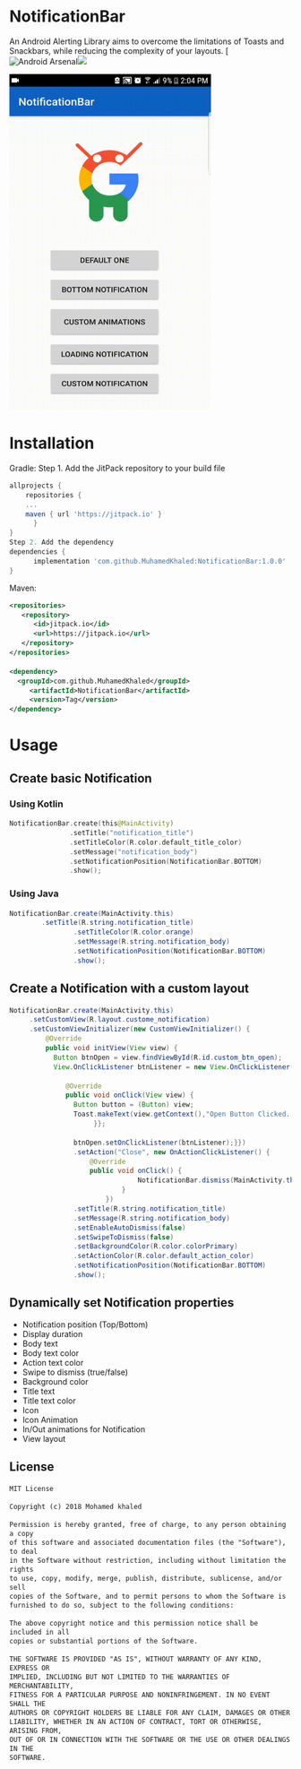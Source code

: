 # NotificationBar
An Android Alerting Library aims to overcome the limitations of Toasts and Snackbars, while reducing the complexity of your layouts.
[![Android Arsenal](https://img.shields.io/badge/Android%20Arsenal-NotificationBar-blue.svg)[![](https://jitpack.io/v/MuhamedKhaled/NotificationBar.svg)](https://jitpack.io/#MuhamedKhaled/NotificationBar)

<img src="./Images/app_demo.gif" width="360" height="600">

# Installation
Gradle:
Step 1. Add the JitPack repository to your build file
```groovy
allprojects {
    repositories {
	...
	maven { url 'https://jitpack.io' }
      }
}
Step 2. Add the dependency
dependencies {
      implementation 'com.github.MuhamedKhaled:NotificationBar:1.0.0'
} 
```
Maven:
```xml
<repositories>
   <repository>
      <id>jitpack.io</id>
      <url>https://jitpack.io</url>
   </repository>
</repositories>

<dependency>
  <groupId>com.github.MuhamedKhaled</groupId>
     <artifactId>NotificationBar</artifactId>
     <version>Tag</version>
</dependency>
```
# Usage
## Create basic Notification
### Using Kotlin
```kotlin
NotificationBar.create(this@MainActivity)
               .setTitle("notification_title")
               .setTitleColor(R.color.default_title_color)
               .setMessage("notification_body")
               .setNotificationPosition(NotificationBar.BOTTOM)
               .show();
```
### Using Java
```java
NotificationBar.create(MainActivity.this)
		.setTitle(R.string.notification_title)
                .setTitleColor(R.color.orange)
                .setMessage(R.string.notification_body)
                .setNotificationPosition(NotificationBar.BOTTOM)
                .show();
```
## Create a Notification with a custom layout
```java
NotificationBar.create(MainActivity.this)
     .setCustomView(R.layout.custome_notification)
     .setCustomViewInitializer(new CustomViewInitializer() {
         @Override
         public void initView(View view) {
           Button btnOpen = view.findViewById(R.id.custom_btn_open);
           View.OnClickListener btnListener = new View.OnClickListener() {

              @Override
              public void onClick(View view) {
                Button button = (Button) view;
                Toast.makeText(view.getContext(),"Open Button Clicked...",Toast.LENGTH_SHORT).show();
                     }};

                btnOpen.setOnClickListener(btnListener);}})
                .setAction("Close", new OnActionClickListener() {
                    @Override
                    public void onClick() {
                                NotificationBar.dismiss(MainActivity.this);
                            }
                        })
                .setTitle(R.string.notification_title)
                .setMessage(R.string.notification_body)
                .setEnableAutoDismiss(false)
                .setSwipeToDismiss(false)
                .setBackgroundColor(R.color.colorPrimary)
                .setActionColor(R.color.default_action_color)
                .setNotificationPosition(NotificationBar.BOTTOM)
                .show();
```
## Dynamically set Notification properties
 * Notification position (Top/Bottom)
 * Display duration
 * Body text
 * Body text color
 * Action text color
 * Swipe to dismiss (true/false)
 * Background color
 * Title text
 * Title text color
 * Icon
 * Icon Animation
 * In/Out animations for Notification
 * View layout
## License
```
MIT License

Copyright (c) 2018 Mohamed khaled

Permission is hereby granted, free of charge, to any person obtaining a copy
of this software and associated documentation files (the "Software"), to deal
in the Software without restriction, including without limitation the rights
to use, copy, modify, merge, publish, distribute, sublicense, and/or sell
copies of the Software, and to permit persons to whom the Software is
furnished to do so, subject to the following conditions:

The above copyright notice and this permission notice shall be included in all
copies or substantial portions of the Software.

THE SOFTWARE IS PROVIDED "AS IS", WITHOUT WARRANTY OF ANY KIND, EXPRESS OR
IMPLIED, INCLUDING BUT NOT LIMITED TO THE WARRANTIES OF MERCHANTABILITY,
FITNESS FOR A PARTICULAR PURPOSE AND NONINFRINGEMENT. IN NO EVENT SHALL THE
AUTHORS OR COPYRIGHT HOLDERS BE LIABLE FOR ANY CLAIM, DAMAGES OR OTHER
LIABILITY, WHETHER IN AN ACTION OF CONTRACT, TORT OR OTHERWISE, ARISING FROM,
OUT OF OR IN CONNECTION WITH THE SOFTWARE OR THE USE OR OTHER DEALINGS IN THE
SOFTWARE.
```

